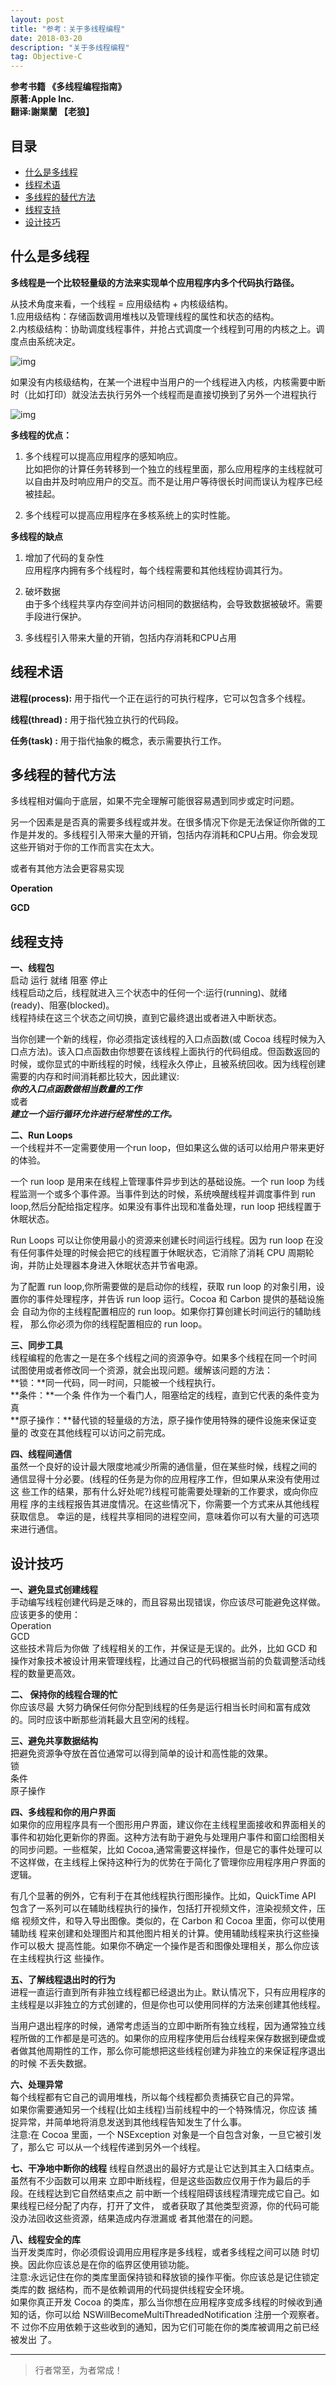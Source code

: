 ```yaml
---
layout: post
title: "参考：关于多线程编程"
date: 2018-03-20 
description: "关于多线程编程"
tag: Objective-C
---
```





<!-- - [参考文章：https://jianghuhike.github.io/1811.html](https://jianghuhike.github.io/1811.html) -->


**参考书籍 《多线程编程指南》**   
**原著:Apple Inc.**    
**翻译:謝業蘭 【老狼】**   



## 目录
* [什么是多线程](#content0)
* [线程术语](#content1)
* [多线程的替代方法](#content2)
* [线程支持](#content3)
* [设计技巧](#content4)



## <a id="content0"></a> 什么是多线程
**多线程是一个比较轻量级的方法来实现单个应用程序内多个代码执行路径。**

从技术角度来看，一个线程 = 应用级结构 + 内核级结构。    
1.应用级结构：存储函数调用堆栈以及管理线程的属性和状态的结构。    
2.内核级结构：协助调度线程事件，并抢占式调度一个线程到可用的内核之上。调度点由系统决定。          

<img src="/images/thread/about1.png" alt="img">

如果没有内核级结构，在某一个进程中当用户的一个线程进入内核，内核需要中断时（比如打印）就没法去执行另外一个线程而是直接切换到了另外一个进程执行

<img src="/images/thread/about2.png" alt="img">

**多线程的优点：**    
1. 多个线程可以提高应用程序的感知响应。    
比如把你的计算任务转移到一个独立的线程里面，那么应用程序的主线程就可以自由并及时响应用户的交互。而不是让用户等待很长时间而误认为程序已经被挂起。

2. 多个线程可以提高应用程序在多核系统上的实时性能。


**多线程的缺点**

1. 增加了代码的复杂性   
应用程序内拥有多个线程时，每个线程需要和其他线程协调其行为。

2. 破坏数据     
由于多个线程共享内存空间并访问相同的数据结构，会导致数据被破坏。需要手段进行保护。

3. 多线程引入带来大量的开销，包括内存消耗和CPU占用




## <a id="content1"></a> 线程术语

**进程(process):** 用于指代一个正在运行的可执行程序，它可以包含多个线程。 

**线程(thread) :** 用于指代独立执行的代码段。

**任务(task)   :** 用于指代抽象的概念，表示需要执行工作。




## <a id="content2"></a> 多线程的替代方法
多线程相对偏向于底层，如果不完全理解可能很容易遇到同步或定时问题。

另一个因素是是否真的需要多线程或并发。在很多情况下你是无法保证你所做的工作是并发的。多线程引入带来大量的开销，包括内存消耗和CPU占用。你会发现这些开销对于你的工作而言实在太大。 

或者有其他方法会更容易实现

**Operation**

**GCD**


## <a id="content3"></a> 线程支持

**一、线程包**   
启动  运行 就绪 阻塞  停止    
线程启动之后，线程就进入三个状态中的任何一个:运行(running)、就绪(ready)、阻塞(blocked)。    
线程持续在这三个状态之间切换，直到它最终退出或者进入中断状态。    

当你创建一个新的线程，你必须指定该线程的入口点函数(或 Cocoa 线程时候为入口点方法)。该入口点函数由你想要在该线程上面执行的代码组成。但函数返回的时候，或你显式的中断线程的时候，线程永久停止，且被系统回收。因为线程创建需要的内存和时间消耗都比较大，因此建议:    
***你的入口点函数做相当数量的工作***    
或者     
***建立一个运行循环允许进行经常性的工作。***


**二、Run Loops**   
一个线程并不一定需要使用一个run loop，但如果这么做的话可以给用户带来更好的体验。    

一个 run loop 是用来在线程上管理事件异步到达的基础设施。一个 run loop 为线程监测一个或多个事件源。当事件到达的时候，系统唤醒线程并调度事件到 run loop,然后分配给指定程序。如果没有事件出现和准备处理，run loop 把线程置于休眠状态。

Run Loops 可以让你使用最小的资源来创建长时间运行线程。因为 run loop 在没有任何事件处理的时候会把它的线程置于休眠状态，它消除了消耗 CPU 周期轮询，并防止处理器本身进入休眠状态并节省电源。

为了配置 run loop,你所需要做的是启动你的线程，获取 run loop 的对象引用，设置你的事件处理程序，并告诉 run loop 运行。Cocoa 和 Carbon 提供的基础设施会 自动为你的主线程配置相应的 run loop。如果你打算创建长时间运行的辅助线程， 那么你必须为你的线程配置相应的 run loop。


**三、同步工具**       
线程编程的危害之一是在多个线程之间的资源争夺。如果多个线程在同一个时间 试图使用或者修改同一个资源，就会出现问题。缓解该问题的方法：   
**锁：**同一代码，同一时间，只能被一个线程执行。      
**条件：**一个条 件作为一个看门人，阻塞给定的线程，直到它代表的条件变为真    
**原子操作：**替代锁的轻量级的方法，原子操作使用特殊的硬件设施来保证变量的 改变在其他线程可以访问之前完成。       


**四、线程间通信**   
虽然一个良好的设计最大限度地减少所需的通信量，但在某些时候，线程之间的 通信显得十分必要。(线程的任务是为你的应用程序工作，但如果从来没有使用过这 些工作的结果，那有什么好处呢?)线程可能需要处理新的工作要求，或向你应用程 序的主线程报告其进度情况。在这些情况下，你需要一个方式来从其他线程获取信息。 幸运的是，线程共享相同的进程空间，意味着你可以有大量的可选项来进行通信。




## <a id="content4"></a> 设计技巧
**一、避免显式创建线程**    
手动编写线程创建代码是乏味的，而且容易出现错误，你应该尽可能避免这样做。应该更多的使用：   
Operation   
GCD    
这些技术背后为你做 了线程相关的工作，并保证是无误的。此外，比如 GCD 和操作对象技术被设计用来管理线程，比通过自己的代码根据当前的负载调整活动线程的数量更高效。


**二、 保持你的线程合理的忙**   
你应该尽最 大努力确保任何你分配到线程的任务是运行相当长时间和富有成效的。同时应该中断那些消耗最大且空闲的线程。


**三、避免共享数据结构**     
把避免资源争夺放在首位通常可以得到简单的设计和高性能的效果。    
锁    
条件    
原子操作    


**四、多线程和你的用户界面**    
如果你的应用程序具有一个图形用户界面，建议你在主线程里面接收和界面相关的事件和初始化更新你的界面。这种方法有助于避免与处理用户事件和窗口绘图相关的同步问题。一些框架，比如 Cocoa,通常需要这样操作，但是它的事件处理可以不这样做，在主线程上保持这种行为的优势在于简化了管理你应用程序用户界面的逻辑。

有几个显著的例外，它有利于在其他线程执行图形操作。比如，QuickTime API 包含了一系列可以在辅助线程执行的操作，包括打开视频文件，渲染视频文件，压缩 视频文件，和导入导出图像。类似的，在 Carbon 和 Cocoa 里面，你可以使用辅助线 程来创建和处理图片和其他图片相关的计算。使用辅助线程来执行这些操作可以极大 提高性能。如果你不确定一个操作是否和图像处理相关，那么你应该在主线程执行这 些操作。


**五、了解线程退出时的行为**   
进程一直运行直到所有非独立线程都已经退出为止。默认情况下，只有应用程序的主线程是以非独立的方式创建的，但是你也可以使用同样的方法来创建其他线程。

当用户退出程序的时候，通常考虑适当的立即中断所有独立线程，因为通常独立线程所做的工作都是是可选的。如果你的应用程序使用后台线程来保存数据到硬盘或者做其他周期性的工作，那么你可能想把这些线程创建为非独立的来保证程序退出的时候 不丢失数据。


**六、处理异常**   
每个线程都有它自己的调用堆栈，所以每个线程都负责捕获它自己的异常。   
如果你需要通知另一个线程(比如主线程)当前线程中的一个特殊情况，你应该 捕捉异常，并简单地将消息发送到其他线程告知发生了什么事。   
注意:在 Cocoa 里面，一个 NSException 对象是一个自包含对象，一旦它被引发了，那么它 可以从一个线程传递到另外一个线程。   


**七、干净地中断你的线程**
线程自然退出的最好方式是让它达到其主入口结束点。虽然有不少函数可以用来 立即中断线程，但是这些函数应仅用于作为最后的手段。在线程达到它自然结束点之 前中断一个线程阻碍该线程清理完成它自己。如果线程已经分配了内存，打开了文件， 或者获取了其他类型资源，你的代码可能没办法回收这些资源，结果造成内存泄漏或 者其他潜在的问题。


**八、线程安全的库**    
当开发类库时，你必须假设调用应用程序是多线程，或者多线程之间可以随 时切换。因此你应该总是在你的临界区使用锁功能。   
注意:永远记住在你的类库里面保持锁和释放锁的操作平衡。你应该总是记住锁定类库的数 据结构，而不是依赖调用的代码提供线程安全环境。   
如果你真正开发 Cocoa 的类库，那么当你想在应用程序变成多线程的时候收到通 知的话，你可以给 NSWillBecomeMultiThreadedNotification 注册一个观察者。不 过你不应用依赖于这些收到的通知，因为它们可能在你的类库被调用之前已经被发出 了。

----------
>  行者常至，为者常成！


